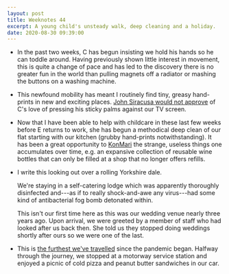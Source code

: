 ```yaml
---
layout: post
title: Weeknotes 44
excerpt: A young child's unsteady walk, deep cleaning and a holiday.
date: 2020-08-30 09:39:00
---
```

*   In the past two weeks, C has begun insisting we hold his hands so he can toddle around. Having previously shown little interest in movement, this is quite a change of pace and has led to the discovery there is no greater fun in the world than pulling magnets off a radiator or mashing the buttons on a washing machine.

*   This newfound mobility has meant I routinely find tiny, greasy hand-prints in new and exciting places. [John Siracusa would not approve](https://atp.fm/381) of C's love of pressing his sticky palms against our TV screen.

*   Now that I have been able to help with childcare in these last few weeks before E returns to work, she has begun a methodical deep clean of our flat starting with our kitchen (grubby hand-prints notwithstanding). It has been a great opportunity to [KonMari](https://konmari.com) the strange, useless things one accumulates over time, e.g. an expansive collection of reusable wine bottles that can only be filled at a shop that no longer offers refills.

*   I write this looking out over a rolling Yorkshire dale.

    We're staying in a self-catering lodge which was apparently thoroughly disinfected and---as if to really shock-and-awe any virus---had some kind of antibacterial fog bomb detonated within.

    This isn't our first time here as this was our wedding venue nearly three years ago. Upon arrival, we were greeted by a member of staff who had looked after us back then. She told us they stopped doing weddings shortly after ours so we were one of the last.

*   This is [the furthest we've travelled](https://youtu.be/UHzF5KnoN20) since the pandemic began. Halfway through the journey, we stopped at a motorway service station and enjoyed a picnic of cold pizza and peanut butter sandwiches in our car.
